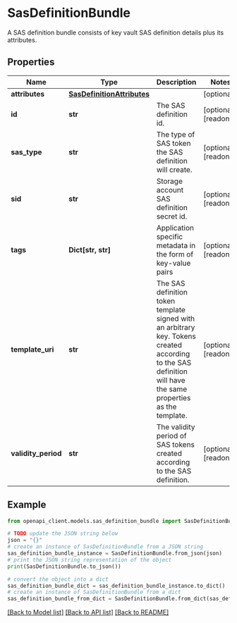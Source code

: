 # SasDefinitionBundle

A SAS definition bundle consists of key vault SAS definition details plus its attributes.

## Properties

Name | Type | Description | Notes
------------ | ------------- | ------------- | -------------
**attributes** | [**SasDefinitionAttributes**](SasDefinitionAttributes.md) |  | [optional] 
**id** | **str** | The SAS definition id. | [optional] [readonly] 
**sas_type** | **str** | The type of SAS token the SAS definition will create. | [optional] [readonly] 
**sid** | **str** | Storage account SAS definition secret id. | [optional] [readonly] 
**tags** | **Dict[str, str]** | Application specific metadata in the form of key-value pairs | [optional] [readonly] 
**template_uri** | **str** | The SAS definition token template signed with an arbitrary key.  Tokens created according to the SAS definition will have the same properties as the template. | [optional] [readonly] 
**validity_period** | **str** | The validity period of SAS tokens created according to the SAS definition. | [optional] [readonly] 

## Example

```python
from openapi_client.models.sas_definition_bundle import SasDefinitionBundle

# TODO update the JSON string below
json = "{}"
# create an instance of SasDefinitionBundle from a JSON string
sas_definition_bundle_instance = SasDefinitionBundle.from_json(json)
# print the JSON string representation of the object
print(SasDefinitionBundle.to_json())

# convert the object into a dict
sas_definition_bundle_dict = sas_definition_bundle_instance.to_dict()
# create an instance of SasDefinitionBundle from a dict
sas_definition_bundle_from_dict = SasDefinitionBundle.from_dict(sas_definition_bundle_dict)
```
[[Back to Model list]](../README.md#documentation-for-models) [[Back to API list]](../README.md#documentation-for-api-endpoints) [[Back to README]](../README.md)


